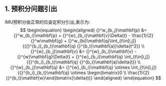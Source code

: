 ## 1. 预积分问题引出

IMU预积分由正常的位姿定积分引出,表示为:
$$
\begin{equation}
    \begin{aligned}
    {}^w_{b_j}\mathbf{p} &= {}^w_{b_i}\mathbf{p} + {}^{w}_{b_i}\mathbf{v}\Delta{t} - \frac{1}{2} {}^w\mathbf{g} + {}^w_{bi}\mathbf{q}\iint_{t\in[i,j]}{({}^{b_i}_{b_t}\mathbf{q} {}^{b_t}\mathbf{a})\delta{t^2}}
\\  {}^{w}_{b_j}\mathbf{v} &= {}^{w}_{b_i}\mathbf{v} - {}^{w}\mathbf{g}\Delta{t} + {}^{w}_{b_i}\mathbf{q} \int_{t\in[i,j]}{{}^{b_i}_{b_t}\mathbf{q} {}^{b_t}\mathbf{a}\delta{t}}
\\  {}^{w}_{b_j}\mathbf{q} &= {}^{w}_{b_i}\mathbf{q} \otimes \int_{t\in[i,j]}{{}^{b_i}_{b_t}\mathbf{q} \otimes \begin{bmatrix}0 \\ \frac{1}{2} {}^{b_t}\mathbf{w}\end{bmatrix}\delta{t}}
    \end{aligned}
\end{equation}
$$




